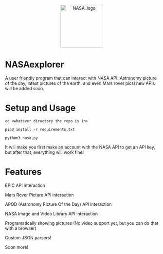 <p align="center">
 <img alt="NASA_logo" src="https://upload.wikimedia.org/wikipedia/commons/thumb/a/a3/NASA_Worm_logo.svg/508px-NASA_Worm_logo.svg.png?20200430071140" height="140" />
</p>

# NASAexplorer
A user friendly program that can interact with NASA API! Astronomy picture of the day, latest pictures of the earth, and even Mars rover pics! new APIs will be added soon.

# Setup and Usage

`cd <whatever directory the repo is in>`

`pip3 install -r requirements.txt`

`python3 nasa.py`

It will make you first make an account with the NASA API to get an API key, but after that, everything will work fine!

# Features

EPIC API interaction

Mars Rover Picture API interaction

APOD (Astronomy Picture Of the Day) API interaction

NASA Image and Video Library API interaction

Programatically showing pictures (No video support yet, but you can do that with a browser)

Custom JSON parsers!

Soon more!

